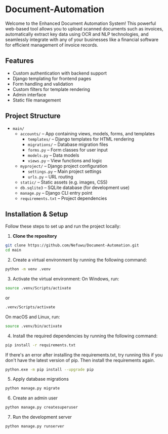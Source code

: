 # Document-Automation
Welcome to the Enhanced Document Automation System! This powerful web-based tool allows you to upload scanned documents such as invoices, automatically extract key data using OCR and NLP technologies, and seamlessly integrate with any of your businesses like a financial software for efficient management of invoice records.


## Features

- Custom authentication with backend support
- Django templating for frontend pages
- Form handling and validation
- Custom filters for template rendering
- Admin interface
- Static file management

## Project Structure

- `main/`
  - `accounts/` – App containing views, models, forms, and templates
    - `templates/` – Django templates for HTML rendering
    - `migrations/` – Database migration files
    - `forms.py` – Form classes for user input
    - `models.py` – Data models
    - `views.py` – View functions and logic
  - `myproject/` – Django project configuration
    - `settings.py` – Main project settings
    - `urls.py` – URL routing
  - `static/` – Static assets (e.g. images, CSS)
  - `db.sqlite3` – SQLite database (for development use)
  - `manage.py` – Django CLI entry point
  - `requirements.txt` – Project dependencies


## Installation & Setup

Follow these steps to set up and run the project locally:

1. **Clone the repository**
 ```sh
 git clone https://github.com/Nefuwu/Document-Automation.git
 cd main
```
   
2. Create a virtual environment by running the following command:
```sh
python -m venv .venv
```

3. Activate the virtual environment:
On Windows, run:
```sh
source .venv/Scripts/activate
```
or
```sh
.venv/Scripts/activate
```
On macOS and Linux, run:
```sh 
source .venv/bin/activate
```

4. Install the required dependencies by running the following command:
```sh
pip install -r requirements.txt
```

If there's an error after installing the requirements.txt, try running this if you don't have the latest version of pip. Then install the requirements again.
```sh
python.exe -m pip install --upgrade pip
```

5. Apply database migrations
```sh
python manage.py migrate
```

6. Create an admin user
```sh
python manage.py createsuperuser
```

7. Run the development server
```sh
python manage.py runserver
```

